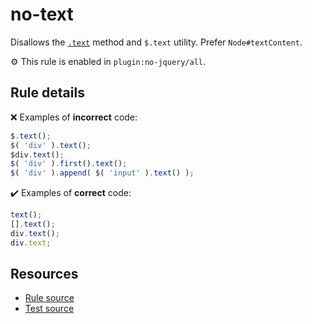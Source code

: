 # no-text

Disallows the [`.text`](https://api.jquery.com/text/) method and `$.text` utility. Prefer `Node#textContent`.

⚙️ This rule is enabled in `plugin:no-jquery/all`.

## Rule details

❌ Examples of **incorrect** code:
```js
$.text();
$( 'div' ).text();
$div.text();
$( 'div' ).first().text();
$( 'div' ).append( $( 'input' ).text() );
```

✔️ Examples of **correct** code:
```js
text();
[].text();
div.text();
div.text;
```

## Resources

* [Rule source](/src/rules/no-text.js)
* [Test source](/tests/rules/no-text.js)
